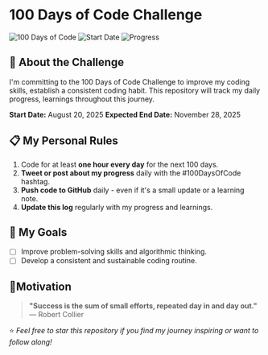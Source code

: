 # 100 Days of Code Challenge

![100 Days of Code](https://img.shields.io/badge/Challenge-100_Days_of_Code-blue?style=for-the-badge&logo=github)
![Start Date](https://img.shields.io/badge/Start_Date-2025--08--20-green?style=for-the-badge)
![Progress](https://img.shields.io/badge/Progress-0%2F100-orange?style=for-the-badge)

## 🚀 About the Challenge

I'm committing to the 100 Days of Code Challenge to improve my coding skills, establish a consistent coding habit. This repository will track my daily progress, learnings throughout this journey.

**Start Date:** August 20, 2025
**Expected End Date:** November 28, 2025

## 📋 My Personal Rules

1. Code for at least **one hour every day** for the next 100 days.
2. **Tweet or post about my progress** daily with the #100DaysOfCode hashtag.
3. **Push code to GitHub** daily - even if it's a small update or a learning note.
4. **Update this log** regularly with my progress and learnings.


## 🎯 My Goals

- [ ] Improve problem-solving skills and algorithmic thinking.
- [ ] Develop a consistent and sustainable coding routine.

## 💫Motivation
> **"Success is the sum of small efforts, repeated day in and day out."** — Robert Collier

⭐️ *Feel free to star this repository if you find my journey inspiring or want to follow along!*


